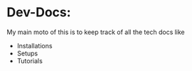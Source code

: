 # Dev-Docs:

My main moto of this is to keep track of all the tech docs like

- Installations
- Setups
- Tutorials
